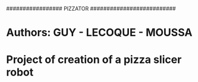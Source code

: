 ################# PIZZATOR ##########################
#													#
#  Authors: GUY - LECOQUE - MOUSSA    				#
#													#										
#  Project of creation of a pizza slicer robot		#
#													#
#													#
#													#
#													#
#													#

